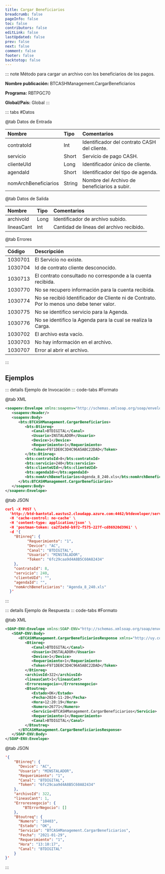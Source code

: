 ```yaml
---
title: Cargar Beneficiarios
breadcrumb: false
pageInfo: false
toc: false
contributors: false
editLink: false
lastUpdated: false
prev: false
next: false
comment: false
footer: false
backtotop: false
---
```


<!-- ABRE DATOS DEL MÉTODO -->
::: note Método para cargar un archivo con los beneficiarios de los pagos.

**Nombre publicación:** BTCASHManagement.CargarBeneficiarios

**Programa:** RBTPGC70

**Global/País:** Global
:::
<!-- CIERRA DATOS DEL MÉTODO -->

<!-- ABRE TABLA DE DATOS -->
::: tabs #Datos 

@tab Datos de Entrada

Nombre | Tipo | Comentarios
:--------- | :--------- | :---------
contratoId | Int | Identificador del contrato CASH del cliente.
servicio | Short | Servicio de pago CASH.
clienteUId | Long | Identificador único de cliente.
agendaId | Short | Identificador del tipo de agenda.
nomArchBeneficiarios | String | Nombre del Archivo de beneficiarios a subir.

@tab Datos de Salida

Nombre | Tipo | Comentarios
:--------- | :--------- | :---------
archivoId | Long | Identificador de archivo subido.
lineasCant | Int | Cantidad de líneas del archivo recibido.

@tab Errores

Código | Descripción
:--------- | :-----------
1030701 | El Servicio no existe.
1030704 | Id de contrato cliente desconocido.
1030713 | El contrato consultado no corresponde a la cuenta recibida.
1030770 | No se recupero información para la cuenta recibida.
1030774 | No se recibió Identificador de Cliente ni de Contrato. Por lo menos uno debe tener valor.
1030775 | No se identifico servicio para la Agenda.
1030776 | No se identifico la Agenda para la cual se realiza la Carga.
1030702 | El archivo esta vacío.
1030703 | No hay información en el archivo.
1030707 | Error al abrir el archivo.

::: 
<!-- CIERRA TABLA DE DATOS -->

## **Ejemplos**

<!-- ABRE EJEMPLO DE INVOCACIÓN -->
::: details Ejemplo de Invocación 
::: code-tabs #Formato

@tab XML
```xml
<soapenv:Envelope xmlns:soapenv="http://schemas.xmlsoap.org/soap/envelope/" xmlns:bts="http://uy.com.dlya.bantotal/BTSOA/">
   <soapenv:Header/>
   <soapenv:Body>
      <bts:BTCASHManagement.CargarBeneficiarios>
         <bts:Btinreq>
            <Canal>BTDIGITAL</Canal>
            <Usuario>INSTALADOR</Usuario>
            <Device>1</Device>
            <Requerimiento>1</Requerimiento>
            <Token>F971DE0C3D4C96A5ABC22DAD</Token>
         </bts:Btinreq>
         <bts:contratoId>8</bts:contratoId>
         <bts:servicio>240</bts:servicio>
         <bts:clienteUId></bts:clienteUId>
         <bts:agendaId></bts:agendaId>
         <bts:nomArchBeneficiarios>Agenda_8_240.xls</bts:nomArchBeneficiarios>
      </bts:BTCASHManagement.CargarBeneficiarios>
   </soapenv:Body>
</soapenv:Envelope>
```

@tab JSON
```json
curl -X POST \
  'http://btd-bantotal.eastus2.cloudapp.azure.com:4462/btdeveloper/servlet/com.dlya.bantotal.odwsbt_BTCASHManagement?CargarBeneficiarios=' \
  -H 'cache-control: no-cache' \
  -H 'content-type: application/json' \
  -H 'postman-token: ca2f2e9d-b972-f575-227f-cd86920d3961' \
  -d '{
    "Btinreq": {
          "Requerimiento": "1",
          "Device": "AC",
          "Canal": "BTDIGITAL",
          "Usuario": "MINSTALADOR",
          "Token": "6fc29caa9d4A8B5C60A82434"
    },
    "contratoId": 8,
    "servicio": 240,
    "clienteUId": "",
    "agendaId": "",
    "nomArchBeneficiarios": "Agenda_8_240.xls"
  }'
```
:::
<!-- CIERRA EJEMPLO DE INVOCACIÓN -->

<!-- ABRE EJEMPLO DE RESPUESTA -->
::: details Ejemplo de Respuesta 
::: code-tabs #Formato

@tab XML
```xml
<SOAP-ENV:Envelope xmlns:SOAP-ENV="http://schemas.xmlsoap.org/soap/envelope/" xmlns:xsd="http://www.w3.org/2001/XMLSchema" xmlns:SOAP-ENC="http://schemas.xmlsoap.org/soap/encoding/" xmlns:xsi="http://www.w3.org/2001/XMLSchema-instance">
   <SOAP-ENV:Body>
      <BTCASHManagement.CargarBeneficiariosResponse xmlns="http://uy.com.dlya.bantotal/BTSOA/">
         <Btinreq>
            <Canal>BTDIGITAL</Canal>
            <Usuario>INSTALADOR</Usuario>
            <Device>1</Device>
            <Requerimiento>1</Requerimiento>
            <Token>F971DE0C3D4C96A5ABC22DAD</Token>
         </Btinreq>
         <archivoId>322</archivoId>
         <lineasCant>1</lineasCant>
         <Erroresnegocio></Erroresnegocio>
         <Btoutreq>
            <Estado>OK</Estado>
            <Fecha>2024-11-20</Fecha>
            <Hora>12:20:19</Hora>
            <Numero>26771</Numero>
            <Servicio>BTCASHManagement.CargarBeneficiarios</Servicio>
            <Requerimiento>1</Requerimiento>
            <Canal>BTDIGITAL</Canal>
         </Btoutreq>
      </BTCASHManagement.CargarBeneficiariosResponse>
   </SOAP-ENV:Body>
</SOAP-ENV:Envelope>
```

@tab JSON
```json
'{
    "Btinreq": {
      "Device": "AC",
      "Usuario": "MINSTALADOR",
      "Requerimiento": "1",
      "Canal": "BTDIGITAL",
      "Token": "6fc29caa9d4A8B5C60A82434"
    },
    "archivoId": 322,
    "lineasCant": 1,
    "Erroresnegocio": {
        "BTErrorNegocio": []
    },
    "Btoutreq": {
      "Numero": "10403",
      "Estado": "OK",
      "Servicio": "BTCASHManagement.CargarBeneficiarios",
      "Fecha": "2021-01-29",
      "Requerimiento": "1",
      "Hora": "13:10:17",
      "Canal": "BTDIGITAL"
    }
}'
```
::: 
<!-- CIERRA EJEMPLO DE RESPUESTA -->

